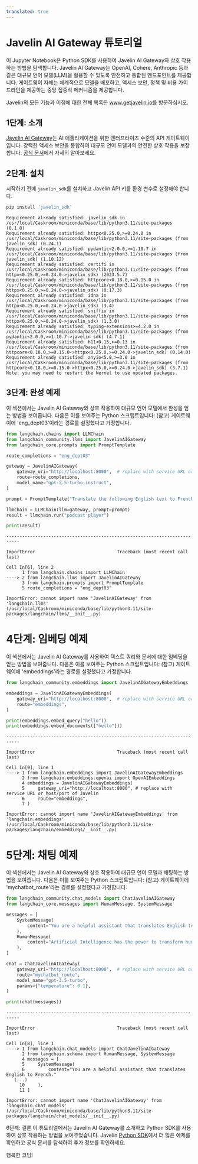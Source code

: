 ```yaml
---
translated: true
---
```


# Javelin AI Gateway 튜토리얼

이 Jupyter Notebook은 Python SDK를 사용하여 Javelin AI Gateway와 상호 작용하는 방법을 탐색합니다.
Javelin AI Gateway는 OpenAI, Cohere, Anthropic 등과 같은 대규모 언어 모델(LLM)을 활용할 수 있도록 안전하고 통합된 엔드포인트를 제공합니다.
게이트웨이 자체는 체계적으로 모델을 배포하고, 액세스 보안, 정책 및 비용 가이드라인을 제공하는 중앙 집중식 메커니즘을 제공합니다.

Javelin의 모든 기능과 이점에 대한 전체 목록은 www.getjavelin.io를 방문하십시오.

## 1단계: 소개

[Javelin AI Gateway](https://www.getjavelin.io)는 AI 애플리케이션을 위한 엔터프라이즈 수준의 API 게이트웨이입니다. 강력한 액세스 보안을 통합하여 대규모 언어 모델과의 안전한 상호 작용을 보장합니다. [공식 문서](https://docs.getjavelin.io)에서 자세히 알아보세요.

## 2단계: 설치

시작하기 전에 `javelin_sdk`를 설치하고 Javelin API 키를 환경 변수로 설정해야 합니다.

```python
pip install 'javelin_sdk'
```

```output
Requirement already satisfied: javelin_sdk in /usr/local/Caskroom/miniconda/base/lib/python3.11/site-packages (0.1.8)
Requirement already satisfied: httpx<0.25.0,>=0.24.0 in /usr/local/Caskroom/miniconda/base/lib/python3.11/site-packages (from javelin_sdk) (0.24.1)
Requirement already satisfied: pydantic<2.0.0,>=1.10.7 in /usr/local/Caskroom/miniconda/base/lib/python3.11/site-packages (from javelin_sdk) (1.10.12)
Requirement already satisfied: certifi in /usr/local/Caskroom/miniconda/base/lib/python3.11/site-packages (from httpx<0.25.0,>=0.24.0->javelin_sdk) (2023.5.7)
Requirement already satisfied: httpcore<0.18.0,>=0.15.0 in /usr/local/Caskroom/miniconda/base/lib/python3.11/site-packages (from httpx<0.25.0,>=0.24.0->javelin_sdk) (0.17.3)
Requirement already satisfied: idna in /usr/local/Caskroom/miniconda/base/lib/python3.11/site-packages (from httpx<0.25.0,>=0.24.0->javelin_sdk) (3.4)
Requirement already satisfied: sniffio in /usr/local/Caskroom/miniconda/base/lib/python3.11/site-packages (from httpx<0.25.0,>=0.24.0->javelin_sdk) (1.3.0)
Requirement already satisfied: typing-extensions>=4.2.0 in /usr/local/Caskroom/miniconda/base/lib/python3.11/site-packages (from pydantic<2.0.0,>=1.10.7->javelin_sdk) (4.7.1)
Requirement already satisfied: h11<0.15,>=0.13 in /usr/local/Caskroom/miniconda/base/lib/python3.11/site-packages (from httpcore<0.18.0,>=0.15.0->httpx<0.25.0,>=0.24.0->javelin_sdk) (0.14.0)
Requirement already satisfied: anyio<5.0,>=3.0 in /usr/local/Caskroom/miniconda/base/lib/python3.11/site-packages (from httpcore<0.18.0,>=0.15.0->httpx<0.25.0,>=0.24.0->javelin_sdk) (3.7.1)
Note: you may need to restart the kernel to use updated packages.
```

## 3단계: 완성 예제

이 섹션에서는 Javelin AI Gateway와 상호 작용하여 대규모 언어 모델에서 완성을 얻는 방법을 보여줍니다. 다음은 이를 보여주는 Python 스크립트입니다:
(참고) 게이트웨이에 'eng_dept03'이라는 경로를 설정했다고 가정합니다.

```python
from langchain.chains import LLMChain
from langchain_community.llms import JavelinAIGateway
from langchain_core.prompts import PromptTemplate

route_completions = "eng_dept03"

gateway = JavelinAIGateway(
    gateway_uri="http://localhost:8000",  # replace with service URL or host/port of Javelin
    route=route_completions,
    model_name="gpt-3.5-turbo-instruct",
)

prompt = PromptTemplate("Translate the following English text to French: {text}")

llmchain = LLMChain(llm=gateway, prompt=prompt)
result = llmchain.run("podcast player")

print(result)
```

```output
---------------------------------------------------------------------------

ImportError                               Traceback (most recent call last)

Cell In[6], line 2
      1 from langchain.chains import LLMChain
----> 2 from langchain.llms import JavelinAIGateway
      3 from langchain.prompts import PromptTemplate
      5 route_completions = "eng_dept03"

ImportError: cannot import name 'JavelinAIGateway' from 'langchain.llms' (/usr/local/Caskroom/miniconda/base/lib/python3.11/site-packages/langchain/llms/__init__.py)
```

# 4단계: 임베딩 예제

이 섹션에서는 Javelin AI Gateway를 사용하여 텍스트 쿼리와 문서에 대한 임베딩을 얻는 방법을 보여줍니다. 다음은 이를 보여주는 Python 스크립트입니다:
(참고) 게이트웨이에 'embeddings'라는 경로를 설정했다고 가정합니다.

```python
from langchain_community.embeddings import JavelinAIGatewayEmbeddings

embeddings = JavelinAIGatewayEmbeddings(
    gateway_uri="http://localhost:8000",  # replace with service URL or host/port of Javelin
    route="embeddings",
)

print(embeddings.embed_query("hello"))
print(embeddings.embed_documents(["hello"]))
```

```output
---------------------------------------------------------------------------

ImportError                               Traceback (most recent call last)

Cell In[9], line 1
----> 1 from langchain.embeddings import JavelinAIGatewayEmbeddings
      2 from langchain.embeddings.openai import OpenAIEmbeddings
      4 embeddings = JavelinAIGatewayEmbeddings(
      5     gateway_uri="http://localhost:8000", # replace with service URL or host/port of Javelin
      6     route="embeddings",
      7 )

ImportError: cannot import name 'JavelinAIGatewayEmbeddings' from 'langchain.embeddings' (/usr/local/Caskroom/miniconda/base/lib/python3.11/site-packages/langchain/embeddings/__init__.py)
```

# 5단계: 채팅 예제

이 섹션에서는 Javelin AI Gateway와 상호 작용하여 대규모 언어 모델과 채팅하는 방법을 보여줍니다. 다음은 이를 보여주는 Python 스크립트입니다:
(참고) 게이트웨이에 'mychatbot_route'라는 경로를 설정했다고 가정합니다.

```python
from langchain_community.chat_models import ChatJavelinAIGateway
from langchain_core.messages import HumanMessage, SystemMessage

messages = [
    SystemMessage(
        content="You are a helpful assistant that translates English to French."
    ),
    HumanMessage(
        content="Artificial Intelligence has the power to transform humanity and make the world a better place"
    ),
]

chat = ChatJavelinAIGateway(
    gateway_uri="http://localhost:8000",  # replace with service URL or host/port of Javelin
    route="mychatbot_route",
    model_name="gpt-3.5-turbo",
    params={"temperature": 0.1},
)

print(chat(messages))
```

```output
---------------------------------------------------------------------------

ImportError                               Traceback (most recent call last)

Cell In[8], line 1
----> 1 from langchain.chat_models import ChatJavelinAIGateway
      2 from langchain.schema import HumanMessage, SystemMessage
      4 messages = [
      5     SystemMessage(
      6         content="You are a helpful assistant that translates English to French."
   (...)
     10     ),
     11 ]

ImportError: cannot import name 'ChatJavelinAIGateway' from 'langchain.chat_models' (/usr/local/Caskroom/miniconda/base/lib/python3.11/site-packages/langchain/chat_models/__init__.py)
```

6단계: 결론
이 튜토리얼에서는 Javelin AI Gateway를 소개하고 Python SDK를 사용하여 상호 작용하는 방법을 보여주었습니다.
Javelin [Python SDK](https://www.github.com/getjavelin.io/javelin-python)에서 더 많은 예제를 확인하고 공식 문서를 탐색하여 추가 정보를 확인하세요.

행복한 코딩!
